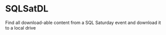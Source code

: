 # SQLSatDL
Find all download-able content from a SQL Saturday event and download it to a local drive
